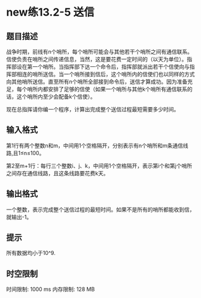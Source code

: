 # new练13.2-5 送信

## 题目描述

战争时期，前线有n个哨所，每个哨所可能会与其他若干个哨所之间有通信联系。信使负责在哨所之间传递信息，当然，这是要花费一定时间的（以天为单位）。指挥部设在第一个哨所。当指挥部下达一个命令后，指挥部就派出若干个信使向与指挥部相连的哨所送信。当一个哨所接到信后，这个哨所内的信使们也以同样的方式向其他哨所送信。直至所有n个哨所全部接到命令后，送信才算成功。因为准备充足，每个哨所内都安排了足够的信使（如果一个哨所与其他k个哨所有通信联系的话，这个哨所内至少会配备k个信使）。

现在总指挥请你编一个程序，计算出完成整个送信过程最短需要多少时间。

## 输入格式

第1行有两个整数n和m，中间用1个空格隔开，分别表示有n个哨所和m条通信线路,且1≤n≤100。

第2至m+1行：每行三个整数i、j、k，中间用1个空格隔开，表示第i个和第j个哨所之间存在通信线路，且这条线路要花费k天。

## 输出格式

一个整数，表示完成整个送信过程的最短时间。如果不是所有的哨所都能收到信，就输出-1。

## 提示

所有数据均小于10^9.

## 时空限制

时间限制: 1000 ms
内存限制: 128 MB
